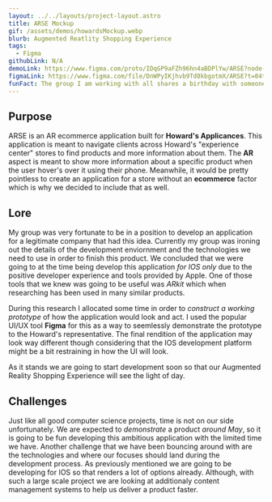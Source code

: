 ```yaml
---
layout: ../../layouts/project-layout.astro
title: ARSE Mockup
gif: /assets/demos/howardsMockup.webp
blurb: Augmented Reatlity Shopping Experience
tags:
  - Figma
githubLink: N/A
demoLink: https://www.figma.com/proto/IDqGP9aFZh96hn4aBDPlYw/ARSE?node-id=12%3A3&scaling=scale-down&page-id=0%3A1&starting-point-node-id=12%3A3
figmaLink: https://www.figma.com/file/DnWPyIKjhvb9Td0kbgotmX/ARSE?t=04tlCMoSjGhQ3RL9-1
funFact: The group I am working with all shares a birthday with someone in the group, and we just randomly got put in that group.
---
```


## Purpose

ARSE is an AR ecommerce application built for **Howard's Applicances**. This application is meant to navigate clients across Howard's "experience center" stores to find products and more information about them. The **AR** aspect is meant to show more information about a specific product when the user hover's over it using their phone. Meanwhile, it would be pretty pointless to create an application for a store without an **ecommerce** factor which is why we decided to include that as well.

## Lore

My group was very fortunate to be in a position to develop an application for a legitimate company that had this idea. Currently my group was ironing out the details of the development enviornment and the technologies we need to use in order to finish this product. We concluded that we were going to at the time being develop this application _for IOS only_ due to the positive developer experience and tools provided by Apple. One of those tools that we knew was going to be useful was _ARkit_ which when researching has been used in many similar products.

During this research I allocated some time in order to _construct a working prototype_ of how the application would look and act. I used the popular UI/UX tool **Figma** for this as a way to seemlessly demonstrate the prototype to the Howard's representative. The final rendition of the application may look way different though considering that the IOS development platform might be a bit restraining in how the UI will look.

As it stands we are going to start development soon so that our Augmented Reality Shopping Experience will see the light of day.

## Challenges

Just like all good computer science projects, time is not on our side unfortunately. We are expected to _demonstrate_ a product _around May_, so it is going to be fun developing this ambitious application with the limited time we have. Another challenge that we have been bouncing around with are the technologies and where our focuses should land during the development process. As previously mentioned we are going to be developing for IOS so that renders a lot of options already. Although, with such a large scale project we are looking at additionaly content management systems to help us deliver a product faster.
